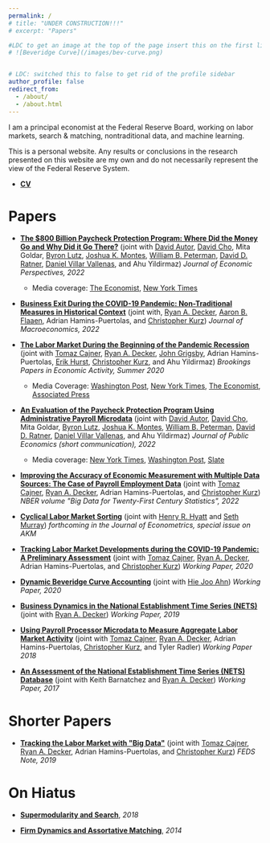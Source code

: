 ```yaml
---
permalink: /
# title: "UNDER CONSTRUCTION!!!"
# excerpt: "Papers"

#LDC to get an image at the top of the page insert this on the first line, between "---" and "I am a..."
# ![Beveridge Curve](/images/bev-curve.png)


# LDC: switched this to false to get rid of the profile sidebar
author_profile: false
redirect_from: 
  - /about/
  - /about.html
---
```



I am a principal economist at the Federal Reserve Board, working on labor markets, search & matching, nontraditional data, and machine learning.

This is a personal website. Any results or conclusions in the research presented on this website are my own and do not necessarily represent the view of the Federal Reserve System. 

- [**CV**](/files/crane-CV.pdf) 

Papers
======

- [**The $800 Billion Paycheck Protection Program: Where Did the Money Go and Why Did it Go There?**](https://www.nber.org/papers/w29669) (joint with [David Autor](https://economics.mit.edu/faculty/dautor), [David Cho](https://www.david-cho.com/), Mita Goldar, [Byron Lutz](https://sites.google.com/view/byron-lutz/home), [Joshua K. Montes](https://sites.google.com/site/joshuamontes/), [William B. Peterman](http://williampeterman.com/), [David D. Ratner](https://sites.google.com/site/ddratner/), [Daniel Villar Vallenas](https://www.federalreserve.gov/econres/daniel-villar-vallenas.htm), and Ahu Yildirmaz) *Journal of Economic Perspectives, 2022* 
  - Media coverage: [The Economist](https://www.economist.com/graphic-detail/2022/01/31/americas-covid-job-saving-programme-gave-most-of-its-cash-to-the-rich), [New York Times](https://www.nytimes.com/2022/02/01/business/paycheck-protection-program-costs.html)

- [**Business Exit During the COVID-19 Pandemic: Non-Traditional Measures in Historical Context**](https://www.federalreserve.gov/econres/feds/business-exit-during-the-covid-19-pandemic.htm) (joint with, [Ryan A. Decker](https://www.rdecker.net/), [Aaron B. Flaaen](https://www.aaronflaaen.com/), Adrian Hamins-Puertolas, and [Christopher Kurz](https://www.federalreserve.gov/econres/christopher-j-kurz.htm)) *Journal of Macroeconomics, 2022*

- [**The Labor Market During the Beginning of the Pandemic Recession**](https://www.brookings.edu/wp-content/uploads/2020/06/SU20_S1_Cajner-et-al._-combined.pdf) (joint with [Tomaz Cajner](https://sites.google.com/site/cajner/), [Ryan A. Decker](https://www.rdecker.net/), [John Grigsby](https://sites.google.com/view/john-grigsby/), Adrian Hamins-Puertolas, [Erik Hurst](https://erikhurst.com/), [Christopher Kurz](https://www.federalreserve.gov/econres/christopher-j-kurz.htm), and Ahu Yildirmaz) *Brookings Papers in Economic Activity, Summer 2020*

  - Media Coverage: [Washington Post](https://www.washingtonpost.com/business/2020/05/08/awful-reason-wages-appeared-soar-middle-pandemic/), [New York Times](https://www.nytimes.com/2020/05/11/upshot/virus-lasting-economic-effects.html), [The Economist](https://www.economist.com/finance-and-economics/2020/05/16/why-the-pandemic-could-eventually-lower-inequality), [Associated Press](https://apnews.com/8df9ba7b96e1563c176c3485398adb99)


- [**An Evaluation of the Paycheck Protection Program Using Administrative Payroll Microdata**](https://blueprintlabs.mit.edu/research/an-evaluation-of-the-paycheck-protection-program-using-administrative-payroll-microdata/) (joint with [David Autor](https://economics.mit.edu/faculty/dautor), [David Cho](https://www.david-cho.com/), Mita Goldar, [Byron Lutz](https://sites.google.com/view/byron-lutz/home), [Joshua K. Montes](https://sites.google.com/site/joshuamontes/), [William B. Peterman](http://williampeterman.com/), [David D. Ratner](https://sites.google.com/site/ddratner/), [Daniel Villar Vallenas](https://www.federalreserve.gov/econres/daniel-villar-vallenas.htm), and Ahu Yildirmaz) *Journal of Public Economics (short communication), 2022*

  - Media coverage: [New York Times](https://www.nytimes.com/2020/07/22/briefing/paycheck-protection-program-houston-chicago-your-wednesday-briefing.html), [Washington Post](https://www.washingtonpost.com/business/on-small-business/small-business-loans-saved-as-many-as-32-million-us-jobs/2020/07/22/dd92cf80-cc2c-11ea-99b0-8426e26d203b_story.html), [Slate](https://slate.com/business/2020/07/paycheck-protection-program-was-a-flop.html)

- [**Improving the Accuracy of Economic Measurement with Multiple Data Sources: The Case of Payroll Employment Data**](https://www.nber.org/books-and-chapters/big-data-twenty-first-century-economic-statistics/improving-accuracy-economic-measurement-multiple-data-sources-case-payroll-employment-data)  (joint with [Tomaz Cajner](https://sites.google.com/site/cajner/), [Ryan A. Decker](https://www.rdecker.net/), Adrian Hamins-Puertolas, and [Christopher Kurz](https://www.federalreserve.gov/econres/christopher-j-kurz.htm)) *NBER volume "Big Data for Twenty-First Century Statistics", 2022*

- [**Cyclical Labor Market Sorting**](/files/worker-sorting-2020.pdf) (joint with [Henry R. Hyatt](https://henryrhyatt.com/) and [Seth Murray](https://www.sethmurrayecon.com/)) *forthcoming in the Journal of Econometrics, special issue on AKM*  

- [**Tracking Labor Market Developments during the COVID-19 Pandemic: A Preliminary Assessment**](https://www.federalreserve.gov/econres/feds/files/2020030pap.pdf)  (joint with [Tomaz Cajner](https://sites.google.com/site/cajner/), [Ryan A. Decker](https://www.rdecker.net/), Adrian Hamins-Puertolas, and [Christopher Kurz](https://www.federalreserve.gov/econres/christopher-j-kurz.htm)) *Working Paper, 2020*

- [**Dynamic Beveridge Curve Accounting**](https://www.federalreserve.gov/econres/feds/files/2020027pap.pdf) (joint with [Hie Joo Ahn](https://sites.google.com/site/hiejooahn/)) *Working Paper, 2020*

- [**Business Dynamics in the National Establishment Time Series (NETS)**](https://www.federalreserve.gov/econres/feds/files/2019034pap.pdf)  (joint with [Ryan A. Decker](https://www.rdecker.net/)) *Working Paper, 2019*

- [**Using Payroll Processor Microdata to Measure Aggregate Labor Market Activity**](https://www.federalreserve.gov/econres/feds/files/2018005pap.pdf) (joint with [Tomaz Cajner](https://sites.google.com/site/cajner/), [Ryan A. Decker](https://www.rdecker.net/), Adrian Hamins-Puertolas, [Christopher Kurz](https://www.federalreserve.gov/econres/christopher-j-kurz.htm), and Tyler Radler) *Working Paper 2018*

- [**An Assessment of the National Establishment Time Series (NETS) Database**](https://www.federalreserve.gov/econres/feds/files/2017110pap.pdf)  (joint with Keith Barnatchez and [Ryan A. Decker](https://www.rdecker.net/)) *Working Paper, 2017*

Shorter Papers
======

- [**Tracking the Labor Market with "Big Data"**](https://www.federalreserve.gov/econres/notes/feds-notes/tracking-the-labor-market-with-big-data-20190920.htm) (joint with [Tomaz Cajner](https://sites.google.com/site/cajner/), [Ryan A. Decker](https://www.rdecker.net/), Adrian Hamins-Puertolas, and [Christopher Kurz](https://www.federalreserve.gov/econres/christopher-j-kurz.htm)) *FEDS Note, 2019*

On Hiatus 
======

- [**Supermodularity and Search**](/files/spm-and-search-2018.pdf), *2018*

- [**Firm Dynamics and Assortative Matching**](https://www2.census.gov/ces/wp/2014/CES-WP-14-25.pdf), *2014*
